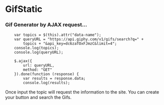 # GifStatic

### Gif Generator by AJAX request...



        var topics = $(this).attr("data-name");
        var queryURL = "https://api.giphy.com/v1/gifs/search?q=" +
            topics + "&api_key=dc6zaTOxFJmzC&limit=4";
        console.log(topics);
        console.log(queryURL);

        $.ajax({
            url: queryURL,
            method: "GET"
        }).done(function (response) {
            var results = response.data;
            console.log(results);
           

Once input the topic will request the information to the site. You can create your button and search the Gifs.